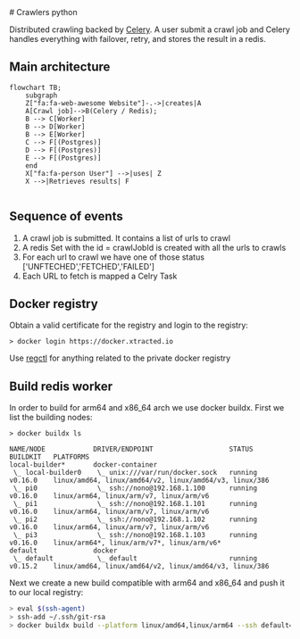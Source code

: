 <link
  href="https://cdnjs.cloudflare.com/ajax/libs/font-awesome/6.6.0/css/all.min.css"
  rel="stylesheet"
/>
# Crawlers python

Distributed crawling backed by [Celery](https://docs.celeryq.dev/en/stable/). A user submit a crawl job and Celery handles everything with failover, retry, and stores the result in a redis.

## Main architecture

```mermaid
flowchart TB;
    subgraph  
    Z["fa:fa-web-awesome Website"]-.->|creates|A
    A[Crawl job]-->B(Celery / Redis);
    B --> C[Worker]
    B --> D[Worker]
    B --> E[Worker]
    C --> F[(Postgres)]
    D --> F[(Postgres)]
    E --> F[(Postgres)]
    end
    X["fa:fa-person User"] -->|uses| Z
    X -->|Retrieves results| F
    
```

## Sequence of events
1. A crawl job is submitted. It contains a list of urls to crawl
2. A redis Set with the id = crawlJobId is created with all the urls to crawls
3. For each url to crawl we have one of those status ['UNFTECHED','FETCHED','FAILED']
4. Each URL to fetch is mapped a Celry Task


## Docker registry
Obtain a valid certificate for the registry and login to the registry:
```
> docker login https://docker.xtracted.io
```
Use [regctl](https://github.com/regclient/regclient/blob/main/docs/regctl.md) for anything related to the private docker registry


## Build redis worker
In order to build for arm64 and x86_64 arch we use docker buildx.
First we list the building nodes:
``` 
> docker buildx ls

NAME/NODE            DRIVER/ENDPOINT                   STATUS    BUILDKIT   PLATFORMS
local-builder*       docker-container
 \_ local-builder0    \_ unix:///var/run/docker.sock   running   v0.16.0    linux/amd64, linux/amd64/v2, linux/amd64/v3, linux/386
 \_ pi0               \_ ssh://nono@192.168.1.100      running   v0.16.0    linux/arm64, linux/arm/v7, linux/arm/v6
 \_ pi1               \_ ssh://nono@192.168.1.101      running   v0.16.0    linux/arm64, linux/arm/v7, linux/arm/v6
 \_ pi2               \_ ssh://nono@192.168.1.102      running   v0.16.0    linux/arm64, linux/arm/v7, linux/arm/v6
 \_ pi3               \_ ssh://nono@192.168.1.103      running   v0.16.0    linux/arm64*, linux/arm/v7*, linux/arm/v6*
default              docker
 \_ default           \_ default                       running   v0.15.2    linux/amd64, linux/amd64/v2, linux/amd64/v3, linux/386

```

Next we create a new build compatible with arm64 and x86_64 and push it to our local registry:
```sh
> eval $(ssh-agent)
> ssh-add ~/.ssh/git-rsa
> docker buildx build --platform linux/amd64,linux/arm64 --ssh default=$SSH_AUTH_SOCK -t docker.xtracted.io/xtracted-worker --push .
```
